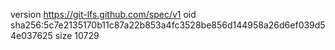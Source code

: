 version https://git-lfs.github.com/spec/v1
oid sha256:5c7e2135170b11c87a22b853a4fc3528be856d144958a26d6ef039d54e037625
size 10729
